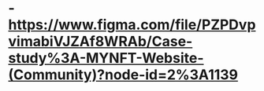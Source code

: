 
# -https://www.figma.com/file/PZPDvpvimabiVJZAf8WRAb/Case-study%3A-MYNFT-Website-(Community)?node-id=2%3A1139